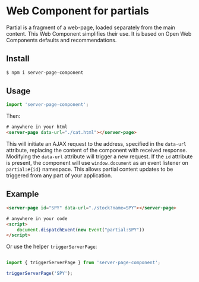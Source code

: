 # Web Component for partials

Partial is a fragment of a web-page, loaded separately from the main content. This Web Component simplifies their use. It is based on Open Web Components defaults and recommendations. 

## Install

```bash
$ npm i server-page-component

```

## Usage

```js
import 'server-page-component';
```

Then:

```html
# anywhere in your html
<server-page data-url="./cat.html"></server-page>
```

This will initiate an AJAX request to the address, specified in the `data-url` attribute, replacing the content of the component with received response. Modifying the `data-url` attribute will trigger a new request. If the `id` attribute is present, the component will use `window.document` as an event listener on `partial:#{id}` namespace. This allows partial content updates to be triggered from any part of your application.

## Example 

```html
<server-page id="SPY" data-url="./stock?name=SPY"></server-page>

# anywhere in your code
<script>
    document.dispatchEvent(new Event("partial:SPY"))                                                                                                                                                                         
</script>
```

Or use the helper `triggerServerPage`:

```js

import { triggerServerPage } from 'server-page-component';

triggerServerPage('SPY');

```
